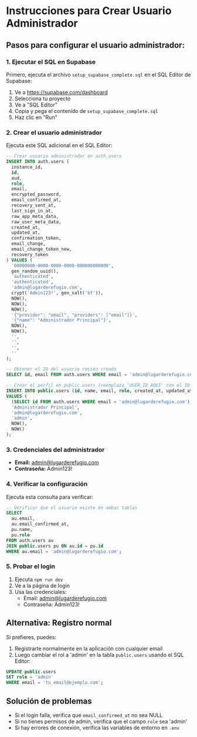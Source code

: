 # Instrucciones para Crear Usuario Administrador

## Pasos para configurar el usuario administrador:

### 1. Ejecutar el SQL en Supabase

Primero, ejecuta el archivo `setup_supabase_complete.sql` en el SQL Editor de Supabase:

1. Ve a https://supabase.com/dashboard
2. Selecciona tu proyecto
3. Ve a "SQL Editor"
4. Copia y pega el contenido de `setup_supabase_complete.sql`
5. Haz clic en "Run"

### 2. Crear el usuario administrador

Ejecuta este SQL adicional en el SQL Editor:

```sql
-- Crear usuario administrador en auth.users
INSERT INTO auth.users (
  instance_id,
  id,
  aud,
  role,
  email,
  encrypted_password,
  email_confirmed_at,
  recovery_sent_at,
  last_sign_in_at,
  raw_app_meta_data,
  raw_user_meta_data,
  created_at,
  updated_at,
  confirmation_token,
  email_change,
  email_change_token_new,
  recovery_token
) VALUES (
  '00000000-0000-0000-0000-000000000000',
  gen_random_uuid(),
  'authenticated',
  'authenticated',
  'admin@lugarderefugio.com',
  crypt('Admin123!', gen_salt('bf')),
  NOW(),
  NOW(),
  NOW(),
  '{"provider": "email", "providers": ["email"]}',
  '{"name": "Administrador Principal"}',
  NOW(),
  NOW(),
  '',
  '',
  '',
  ''
);

-- Obtener el ID del usuario recién creado
SELECT id, email FROM auth.users WHERE email = 'admin@lugarderefugio.com';

-- Crear el perfil en public.users (reemplaza 'USER_ID_AQUI' con el ID obtenido arriba)
INSERT INTO public.users (id, name, email, role, created_at, updated_at)
VALUES (
  (SELECT id FROM auth.users WHERE email = 'admin@lugarderefugio.com'),
  'Administrador Principal',
  'admin@lugarderefugio.com',
  'admin',
  NOW(),
  NOW()
);
```

### 3. Credenciales del administrador

- **Email:** admin@lugarderefugio.com
- **Contraseña:** Admin123!

### 4. Verificar la configuración

Ejecuta esta consulta para verificar:

```sql
-- Verificar que el usuario existe en ambas tablas
SELECT 
  au.email,
  au.email_confirmed_at,
  pu.name,
  pu.role
FROM auth.users au
JOIN public.users pu ON au.id = pu.id
WHERE au.email = 'admin@lugarderefugio.com';
```

### 5. Probar el login

1. Ejecuta `npm run dev`
2. Ve a la página de login
3. Usa las credenciales:
   - Email: admin@lugarderefugio.com
   - Contraseña: Admin123!

## Alternativa: Registro normal

Si prefieres, puedes:

1. Registrarte normalmente en la aplicación con cualquier email
2. Luego cambiar el rol a 'admin' en la tabla `public.users` usando el SQL Editor:

```sql
UPDATE public.users 
SET role = 'admin' 
WHERE email = 'tu_email@ejemplo.com';
```

## Solución de problemas

- Si el login falla, verifica que `email_confirmed_at` no sea NULL
- Si no tienes permisos de admin, verifica que el campo `role` sea 'admin'
- Si hay errores de conexión, verifica las variables de entorno en `.env`